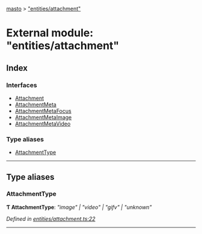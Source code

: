 [masto](../README.md) > ["entities/attachment"](../modules/_entities_attachment_.md)

# External module: "entities/attachment"

## Index

### Interfaces

* [Attachment](../interfaces/_entities_attachment_.attachment.md)
* [AttachmentMeta](../interfaces/_entities_attachment_.attachmentmeta.md)
* [AttachmentMetaFocus](../interfaces/_entities_attachment_.attachmentmetafocus.md)
* [AttachmentMetaImage](../interfaces/_entities_attachment_.attachmentmetaimage.md)
* [AttachmentMetaVideo](../interfaces/_entities_attachment_.attachmentmetavideo.md)

### Type aliases

* [AttachmentType](_entities_attachment_.md#attachmenttype)

---

## Type aliases

<a id="attachmenttype"></a>

###  AttachmentType

**Ƭ AttachmentType**: *"image" \| "video" \| "gifv" \| "unknown"*

*Defined in [entities/attachment.ts:22](https://github.com/neet/masto.js/blob/a11943e/src/entities/attachment.ts#L22)*

___


